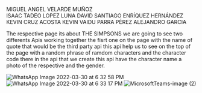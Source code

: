 MIGUEL ANGEL VELARDE MUÑOZ                
ISAAC TADEO LOPEZ LUNA
DAVID SANTIAGO ENRÍQUEZ HERNÁNDEZ    
KEVIN CRUZ ACOSTA
KEVIN VAIDU PARRA PÉREZ
ALEJANDRO GARCIA 

The respective page its about THE SIMPSONS we are going to see two differents Apis working together the fisrt one on the page with the name of quote that would be the third party api this api help us to see on the top of the page with a random phrase of ramdom characters and the character code there in the api that we create this api have the character name a photo of the respective and the gender.

![WhatsApp Image 2022-03-30 at 6 32 58 PM](https://user-images.githubusercontent.com/68091809/160958689-30256b0c-5d85-4df4-9c8e-46b5d911a13f.jpeg)
![WhatsApp Image 2022-03-30 at 6 33 17 PM](https://user-images.githubusercontent.com/68091809/160958740-9da7a31f-c7d5-406e-b49c-504646757a89.jpeg)
![MicrosoftTeams-image (2)](https://user-images.githubusercontent.com/68091809/160958757-029c6649-4aa8-44fa-bb71-10f876479dae.png)

